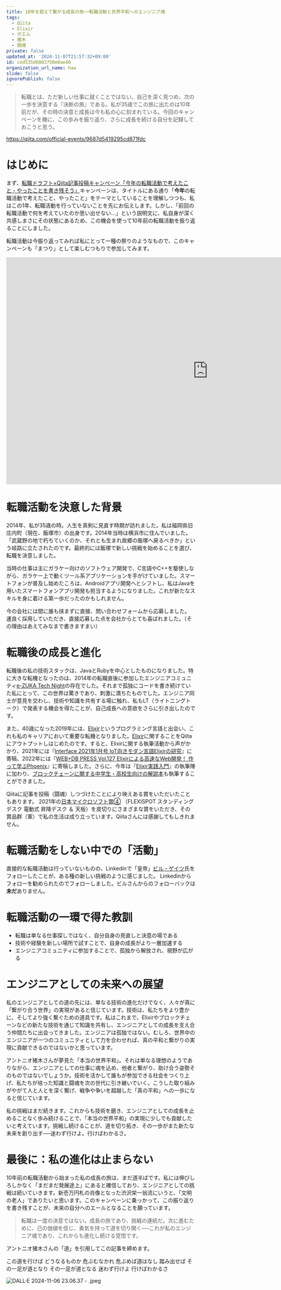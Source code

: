 ```yaml
---
title: 10年を超えて繋がる成長の旅──転職活動と世界平和へのエンジニア魂
tags:
  - Qiita
  - Elixir
  - ポエム
  - 猪木
  - 闘魂
private: false
updated_at: '2024-11-07T21:57:32+09:00'
id: ced535d0803750e0ae40
organization_url_name: haw
slide: false
ignorePublish: false
---
```

> 転職とは、ただ新しい仕事に就くことではない。自己を深く見つめ、次の一歩を決意する『決断の旅』である。私が35歳でこの旅に出たのは10年前だが、その時の決意と成長は今も私の心に刻まれている。今回のキャンペーンを機に、この歩みを振り返り、さらに成長を続ける自分を記録しておこうと思う。

https://qiita.com/official-events/9687d5419295cd871fdc

# はじめに

まず、[転職ドラフト×Qiita記事投稿キャンペーン「今年の転職活動で考えたこと・やったことを書き残そう」](https://qiita.com/official-events/9687d5419295cd871fdc)キャンペーンは、タイトルにある通り「**今年**の転職活動で考えたこと、やったこと」をテーマとしていることを理解しつつも、私はこの1年、転職活動を行っていないことを先にお伝えします。しかし、「前回の転職活動で何を考えていたのか思い出せない…」という説明文に、私自身が深く共感しまさにその状態にあるため、この機会を使って10年前の転職活動を振り返ることにしました。

転職活動は今振り返ってみれば私にとって一種の祭りのようなもので、このキャンペーンも「まつり」として楽しむつもりで参加してみます。

<iframe width="1074" height="604" src="https://www.youtube.com/embed/N87ikbj_1vo" title="まつり 北島三郎" frameborder="0" allow="accelerometer; autoplay; clipboard-write; encrypted-media; gyroscope; picture-in-picture; web-share" referrerpolicy="strict-origin-when-cross-origin" allowfullscreen></iframe>

# 転職活動を決意した背景

2014年、私が35歳の時。人生を真剣に見直す時期が訪れました。私は福岡県旧庄内町（現在、飯塚市）の出身です。2014年当時は横浜市に住んでいました。「武蔵野の地で朽ちていくのか、それとも生まれ故郷の飯塚へ戻るべきか」という岐路に立たされたのです。最終的には飯塚で新しい挑戦を始めることを選び、転職を決意しました。

当時の仕事は主にガラケー向けのソフトウェア開発で、C言語やC++を駆使しながら、ガラケー上で動くツール系アプリケーションを手がけていました。スマートフォンが普及し始めたころは、Androidアプリ開発へとシフトし、私はJavaを用いたスマートフォンアプリ開発も担当するようになりました。これが新たなスキルを身に着ける第一歩だったのかもしれません。

今の会社には間に誰も挟まずに直接、問い合わせフォームから応募しました。
運良く採用していただき、直接応募した点を会社からとても喜ばれました。（その理由はあえてみなまで書きますまい）

# 転職後の成長と進化

転職後の私の技術スタックは、JavaとRubyを中心としたものになりました。特に大きな転機となったのは、2014年の転職直後に参加したエンジニアコミュニティ[e-ZUKA Tech Night](https://ezukatechnight.com/)の存在でした。それまで孤独にコードを書き続けていた私にとって、この世界は驚きであり、刺激に満ちたものでした。エンジニア同士が意見を交わし、技術や知識を共有する場に触れ、私もLT（ライトニングトーク）で発表する機会を得たことが、自己成長への意欲をさらに引き出したのです。

また、40歳になった2019年には、[Elixir](https://elixir-lang.org/)というプログラミング言語と出会い、これも私のキャリアにおいて重要な転機となりました。[Elixir](https://elixir-lang.org/)に関することをQiitaにアウトプットしはじめたのです。すると、Elixirに関する執筆活動から声がかかり、2021年には『[Interface 2021年1月号 IoT向きモダン言語Elixirの研究](https://interface.cqpub.co.jp/wp-content/uploads/if2101_152.pdf)』に寄稿、2022年には『[WEB+DB PRESS Vol.127 Elixirによる高速なWeb開発！ 作って学ぶPhoenix](https://gihyo.jp/magazine/wdpress/archive/2022/vol127)』に寄稿しました。さらに、今年は『[Elixir実践入門](https://gihyo.jp/book/2024/978-4-297-14014-4)』の執筆陣に加わり、[ブロックチェーンに関する中学生・高校生向けの解説本](https://www.city.iizuka.lg.jp/jyohokoho/shise/koho/machi/r0607/0717.html)も執筆することができました。

Qiitaに記事を投稿（闘魂）しつづけたことにより映えある賞をいただいたこともあります。
2021年の[日本マイクロソフト賞④](https://qiita.com/chomado/items/7d1f757f18c5b442fadd#%E3%83%9E%E3%82%A4%E3%82%AF%E3%83%AD%E3%82%BD%E3%83%95%E3%83%88%E8%B3%9E-%E3%82%AF%E3%83%A9%E3%82%A6%E3%83%89%E3%83%8D%E3%82%A4%E3%83%86%E3%82%A3%E3%83%96%E3%81%AE-aspnet-core-%E3%83%9E%E3%82%A4%E3%82%AF%E3%83%AD%E3%82%B5%E3%83%BC%E3%83%93%E3%82%B9%E3%82%92%E4%BD%9C%E6%88%90%E3%81%97%E3%81%A6%E3%83%87%E3%83%97%E3%83%AD%E3%82%A4%E3%81%99%E3%82%8B-%E3%82%92%E3%82%84%E3%81%A3%E3%81%A6%E3%81%BF%E3%82%8B-torifukukaiou-%E3%81%95%E3%82%93) （FLEXISPOT スタンディングデスク 電動式 昇降デスク ＆ 天板）を皮切りにさまざまな賞をいただき、その賞品群（軍）で私の生活は成り立っています。Qiitaさんには感謝してもしきれません。


# 転職活動をしない中での「活動」

直接的な転職活動は行っていないものの、Linkedinで「皇帝」[ビル・ゲイツ](https://www.linkedin.com/in/williamhgates/)氏をフォローしたことが、ある種の新しい挑戦のように感じました。
Linkedinからフォローを勧められたのでフォローしました。ビルさんからのフォローバックは**未だ**ありません。

# 転職活動の一環で得た教訓

- 転職は単なる仕事探しではなく、自分自身の見直しと決意の場である
- 技術や経験を新しい場所で試すことで、自身の成長がより一層加速する
- エンジニアコミュニティに参加することで、孤独から解放され、視野が広がる

# エンジニアとしての未来への展望

私のエンジニアとしての道の先には、単なる技術の進化だけでなく、人々が真に「繋がり合う世界」の実現があると信じています。技術は、私たちをより豊かに、そしてより強く繋ぐための道具です。私はこれまで、Elixirやブロックチェーンなどの新たな技術を通じて知識を共有し、エンジニアとしての成長を支え合う仲間たちに出会ってきました。エンジニアは孤独ではない。むしろ、世界中のエンジニアが一つのコミュニティとして力を合わせれば、真の平和と繋がりの実現に貢献できるのではないかと思っています。

アントニオ猪木さんが夢見た「本当の世界平和」。それは単なる理想のようでありながら、エンジニアとしての仕事に魂を込め、他者と繋がり、助け合う姿勢そのものではないでしょうか。技術を活かして誰もが参加できる社会をつくり上げ、私たちが培った知識と闘魂を次の世代に引き継いでいく。こうした取り組みがやがて人と人とを深く繋げ、戦争や争いを超越した「真の平和」への一歩になると信じています。

私の挑戦はまだ続きます。これからも技術を磨き、エンジニアとしての成長を止めることなく歩み続けることで、「本当の世界平和」の実現に少しでも貢献したいと考えています。挑戦し続けることが、道を切り拓き、その一歩がまた新たな未来を創り出す──迷わず行けよ。行けばわかるさ。

# 最後に：私の進化は止まらない

10年前の転職活動から始まった私の成長の旅は、まだ道半ばです。私には伸びしろしかなく「まだまだ発展途上」にあると確信しており、エンジニアとしての挑戦は続いていきます。新壱万円札の肖像となった渋沢栄一翁流にいうと、「文明の老人」でありたいと思います。このキャンペーンに乗っかって、この振り返りを書き残すことが、未来の自分へのエールとなることを願っています。

> 転職は一度の決意ではない。成長の旅であり、挑戦の連続だ。次に進むために、己の価値を信じ、勇気を持って道を切り開く──これが私のエンジニア魂であり、これからも進化し続ける覚悟です。

アントニオ猪木さんの「道」を引用してこの記事を締めます。

この道を行けば
どうなるものか
危ぶむなかれ
危ぶめば道はなし
踏み出せば
その一足が道となり
その一足が道となる
迷わず行けよ
行けばわかるさ

![DALL·E 2024-11-06 23.06.37 -  .jpeg](https://qiita-image-store.s3.ap-northeast-1.amazonaws.com/0/131808/c431aa53-d7d2-9239-17ab-818bc153bd8a.jpeg)

